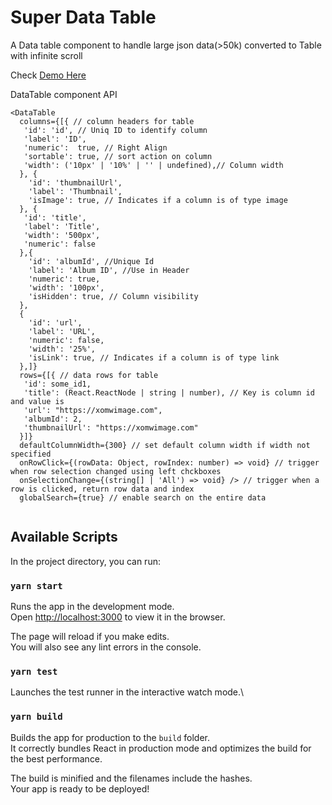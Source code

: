 # Super Data Table

A Data table component to handle large json data(>50k) converted to Table with infinite scroll

Check [Demo Here](https://shabnam701.github.io/super-data-table/)

DataTable component API

```
<DataTable
  columns={[{ // column headers for table
   'id': 'id', // Uniq ID to identify column
   'label': 'ID',
   'numeric':  true, // Right Align
   'sortable': true, // sort action on column
   'width': ('10px' | '10%' | '' | undefined),// Column width
  }, {
    'id': 'thumbnailUrl',
    'label': 'Thumbnail',
    'isImage': true, // Indicates if a column is of type image
  }, {
   'id': 'title',
   'label': 'Title',
   'width': '500px',
   'numeric': false
  },{
    'id': 'albumId', //Unique Id
    'label': 'Album ID', //Use in Header
    'numeric': true,
    'width': '100px',
    'isHidden': true, // Column visibility
  },
  {
    'id': 'url',
    'label': 'URL',
    'numeric': false,
    'width': '25%',
    'isLink': true, // Indicates if a column is of type link
  },]}
  rows={[{ // data rows for table
   'id': some_id1,
   'title': (React.ReactNode | string | number), // Key is column id and value is
   'url': "https://xomwimage.com",
   'albumId': 2,
   'thumbnailUrl': "https://xomwimage.com"
  }]}
  defaultColumnWidth={300} // set default column width if width not specified
  onRowClick={(rowData: Object, rowIndex: number) => void} // trigger when row selection changed using left chckboxes
  onSelectionChange={(string[] | 'All') => void} /> // trigger when a row is clicked, return row data and index
  globalSearch={true} // enable search on the entire data


```

## Available Scripts

In the project directory, you can run:

### `yarn start`

Runs the app in the development mode.\
Open [http://localhost:3000](http://localhost:3000) to view it in the browser.

The page will reload if you make edits.\
You will also see any lint errors in the console.

### `yarn test`

Launches the test runner in the interactive watch mode.\

### `yarn build`

Builds the app for production to the `build` folder.\
It correctly bundles React in production mode and optimizes the build for the best performance.

The build is minified and the filenames include the hashes.\
Your app is ready to be deployed!

